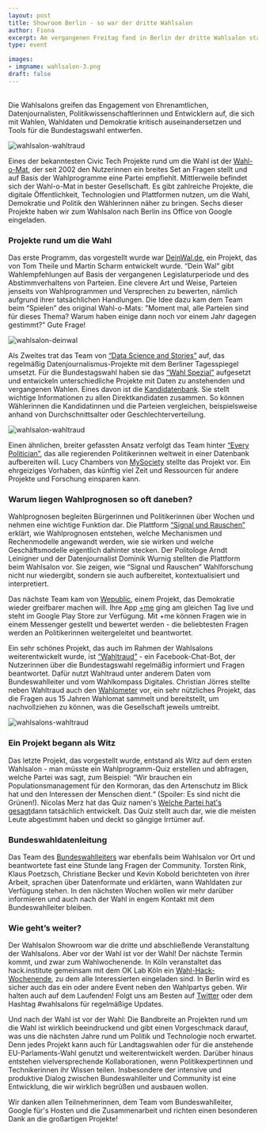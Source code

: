 ```yaml
---
layout: post
title: Showroom Berlin - so war der dritte Wahlsalon
author: Fiona
excerpt: Am vergangenen Freitag fand in Berlin der dritte Wahlsalon statt. Im Showroom stellten sich spannende Civic Tech Projekte rund um die Wahl vor.
type: event

images:
- imgname: wahlsalon-3.png
draft: false
---
```




<br>
Die Wahlsalons greifen das Engagement von Ehrenamtlichen, Datenjournalisten, Politikwissenschaftlerinnen und Entwicklern auf, die sich mit Wahlen, Wahldaten und Demokratie kritisch auseinandersetzen und Tools für die Bundestagswahl entwerfen.

![wahlsalon-wahltraud](/blog/wahlsalons-3-1.jpg)

Eines der bekanntesten Civic Tech Projekte rund um die Wahl ist der <a href="https://www.wahl-o-mat.de/bundestagswahl2017/">Wahl-o-Mat</a>, der seit 2002 den Nutzerinnen ein breites Set an Fragen stellt und auf Basis der Wahlprogramme eine Partei empfiehlt. Mittlerweile befindet sich der Wahl-o-Mat in bester Gesellschaft. Es gibt zahlreiche Projekte, die digitale Öffentlichkeit, Technologien und Plattformen nutzen, um die Wahl, Demokratie und Politik den Wählerinnen näher zu bringen. Sechs dieser Projekte haben wir zum Wahlsalon nach Berlin ins Office von Google eingeladen.


### Projekte rund um die Wahl

Das erste Programm, das vorgestellt wurde war <a href="https://deinwal.de">DeinWal.de</a>, ein Projekt, das von Tom Theile und Martin Scharm entwickelt wurde. “Dein Wal” gibt Wahlempfehlungen auf Basis der vergangenen Legislaturperiode und des Abstimmverhaltens von Parteien. Eine clevere Art und Weise, Parteien jenseits von Wahlprogrammen und Versprechen zu bewerten, nämlich aufgrund ihrer tatsächlichen Handlungen. Die Idee dazu kam dem Team beim “Spielen” des original Wahl-o-Mats: "Moment mal, alle Parteien sind für dieses Thema? Warum haben einige dann noch vor einem Jahr dagegen gestimmt?" Gute Frage!

![wahlsalon-deinwal](/blog/wahlsalons-deinwal.png)

Als Zweites trat das Team von <a href="https://dsst.io">“Data Science and Stories”</a> auf, das regelmäßig Datenjournalismus-Projekte mit dem Berliner Tagesspiegel umsetzt. Für die Bundestagswahl haben sie das <a href="https://wahl.tagesspiegel.de/2017/">“Wahl Spezial”</a> aufgesetzt und entwickeln unterschiedliche Projekte mit Daten zu anstehenden und vergangenen Wahlen. Eines davon ist die <a href="https://wahl.tagesspiegel.de/2017/kandidatenbank/">Kandidatenbank</a>. Sie stellt wichtige Informationen zu allen Direktkandidaten zusammen. So können Wählerinnen die Kandidatinnen und die Parteien vergleichen, beispielsweise anhand von Durchschnittsalter oder Geschlechterverteilung.  


![wahlsalon-wahltraud](/blog/wahlsalons-3-2.jpg)

Einen ähnlichen, breiter gefassten Ansatz verfolgt das Team hinter <a href="http://everypolitician.org">“Every Politician”</a>, das alle regierenden Politikerinnen weltweit in einer Datenbank aufbereiten will. Lucy Chambers von <a href="https://www.mysociety.org">MySociety</a> stellte das Projekt vor. Ein ehrgeiziges Vorhaben, das künftig viel Zeit und Ressourcen für andere Projekte und Forschung einsparen kann.

### Warum liegen Wahlprognosen so oft daneben?

Wahlprognosen begleiten Bürgerinnen und Politikerinnen über Wochen und nehmen eine wichtige Funktion dar. Die Plattform <a href="https://signalundrauschen.de">“Signal und Rauschen”</a> erklärt, wie Wahlprognosen entstehen, welche Mechanismen und Rechenmodelle angewandt werden, wie sie wirken und welche Geschäftsmodelle eigentlich dahinter stecken.
Der Politologe Arndt Leinigner und der Datenjournalist Dominik Wurnig stellten die Plattform beim Wahlsalon vor. Sie zeigen, wie “Signal und Rauschen” Wahlforschung nicht nur wiedergibt, sondern sie auch aufbereitet, kontextualisiert und interpretiert.

Das nächste Team kam von <a href="https://wepublic.me">Wepublic</a>, einem Projekt, das Demokratie wieder greifbarer machen will. Ihre App <a href="https://play.google.com/store/apps/details?id=me.wepublic.plusme">+me</a> ging am gleichen Tag live und steht im Google Play Store zur Verfügung. Mit +me können Fragen wie in einem Messenger gestellt und bewertet werden - die beliebtesten Fragen werden an Politikerinnen weitergeleitet und beantwortet.

Ein sehr schönes Projekt, das auch im Rahmen der Wahlsalons weiterentwickelt wurde, ist <a href="https://www.facebook.com/Wahltraud/">“Wahltraud”</a> - ein Facebook-Chat-Bot, der Nutzerinnen über die Bundestagswahl regelmäßig informiert und Fragen beantwortet. Dafür nutzt Wahltraud unter anderem Daten vom Bundeswahlleiter und vom Wahlkompass Digitales. Christian Jörres stellte neben Wahltraud auch den <a href="https://wahlometer.watch">Wahlometer</a> vor, ein sehr nützliches Projekt, das die Fragen aus 15 Jahren Wahlomat sammelt und bereitstellt, um nachvollziehen zu können, was die Gesellschaft jeweils umtreibt.


![wahlsalons-wahltraud](/blog/wahlsalons-wahltraud.png)

### Ein Projekt begann als Witz

Das letzte Projekt, das vorgestellt wurde, entstand als Witz auf dem ersten Wahlsalon - man müsste ein Wahlprogramm-Quiz erstellen und abfragen, welche Partei was sagt, zum Beispiel:  “Wir brauchen ein Populationsmanagement für den Kormoran, das den Artenschutz im Blick hat und den Interessen der Menschen dient.“ (Spoiler: Es sind nicht die Grünen!). Nicolas Merz hat das Quiz namen's <a href="https://visuals.manifesto-project.wzb.eu/wahlprogrammquiz/">Welche Partei hat's gesagt</a>dann tatsächlich entwickelt. Das Quiz stellt auch dar, wie die meisten Leute abgestimmt haben und deckt so gängige Irrtümer auf.


### Bundeswahldatenleitung

Das Team des <a href="https://www.bundeswahlleiter.de">Bundeswahlleiters</a> war ebenfalls beim Wahlsalon vor Ort und beantwortete fast eine Stunde lang Fragen der Community. Torsten Rink, Klaus Poetzsch, Christiane Becker und Kevin Kobold berichteten von ihrer Arbeit, sprachen über Datenformate und erklärten, wann Wahldaten zur Verfügung stehen. In den nächsten Wochen wollen wir mehr darüber informieren und auch nach der Wahl in engem Kontakt mit dem Bundeswahlleiter bleiben.

### Wie geht’s weiter?

Der Wahlsalon Showroom war die dritte und abschließende Veranstaltung der Wahlsalons. Aber vor der Wahl ist vor der Wahl! Der nächste Termin kommt, und zwar zum Wahlwochenende. In Köln veranstaltet das hack.institute gemeinsam mit dem OK Lab Köln ein <a href="http://hack.institute/de/bundestagswahl-hackathon/">Wahl-Hack-Wochenende</a>, zu dem alle Interessierten eingeladen sind. In Berlin wird es sicher auch das ein oder andere Event neben den Wahlpartys geben. Wir halten auch auf dem Laufenden! Folgt uns am Besten auf <a href="https://twitter.com/codeforde">Twitter</a> oder dem Hashtag #wahlsalons für regelmäßige Updates.

Und nach der Wahl ist vor der Wahl: Die Bandbreite an Projekten rund um die Wahl ist wirklich beeindruckend und gibt einen Vorgeschmack darauf, was uns die nächsten Jahre rund um Politik und Technologie noch erwartet. Denn jedes Projekt kann auch für Landtagswahlen oder für die anstehende EU-Parlaments-Wahl genutzt und weiterentwickelt werden. Darüber hinaus entstehen vielversprechende Kollaborationen, wenn Politikexpertinnen und Technikerinnen ihr Wissen teilen.
Insbesondere der intensive und produktive Dialog zwischen Bundeswahlleiter und Community ist eine Entwicklung, die wir wirklich begrüßen und ausbauen wollen.

Wir danken allen Teilnehmerinnen, dem Team vom Bundeswahlleiter, Google für's Hosten und die Zusammenarbeit und richten einen besonderen Dank an die großartigen Projekte!
